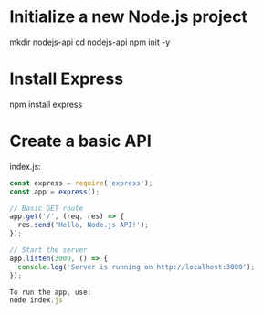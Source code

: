 # Initialize a new Node.js project
mkdir nodejs-api
cd nodejs-api
npm init -y

# Install Express
npm install express

# Create a basic API

index.js:
```javascript
const express = require('express');
const app = express();

// Basic GET route
app.get('/', (req, res) => {
  res.send('Hello, Node.js API!');
});

// Start the server
app.listen(3000, () => {
  console.log('Server is running on http://localhost:3000');
});

To run the app, use:
node index.js
